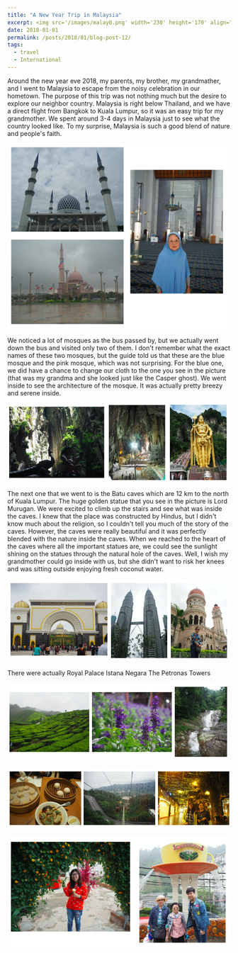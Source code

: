 ```yaml
---
title: "A New Year Trip in Malaysia"
excerpt: <img src='/images/malay0.png' width='230' height='170' align="right" hspace="20"> Around the new year eve 2018, my parents, my brother, my grandmather, and I went to Malaysia to escape from the noisy celebration in our hometown. The purpose of this trip was not nothing much but the desire to explore our neighbor country. Malaysia is right below Thailand, and we have a direct flight from Bangkok to Kuala Lumpur, so it was an easy trip for my grandmother. We spent around 3-4 days in Malaysia just to see what the country looked like. To my surprise, Malaysia is such a good blend of nature and people's faith. 
date: 2018-01-01
permalink: /posts/2018/01/blog-post-12/
tags:
  - travel
  - International
---
```


Around the new year eve 2018, my parents, my brother, my grandmather, and I went to Malaysia to escape from the noisy celebration in our hometown. The purpose of this trip was not nothing much but the desire to explore our neighbor country. Malaysia is right below Thailand, and we have a direct flight from Bangkok to Kuala Lumpur, so it was an easy trip for my grandmother. We spent around 3-4 days in Malaysia just to see what the country looked like. To my surprise, Malaysia is such a good blend of nature and people's faith. 

<p align="center">
  <img src="/images/malay1.png">
</p>

We noticed a lot of mosques as the bus passed by, but we actually went down the bus and visited only two of them. I don't remember what the exact names of these two mosques, but the guide told us that these are the blue mosque and the pink mosque, which was not surprising. For the blue one, we did have a chance to change our cloth to the one you see in the picture (that was my grandma and she looked just like the Casper ghost). We went inside to see the architecture of the mosque. It was actually pretty breezy and serene inside.


<p align="center">
  <img src="/images/malay2.png">
</p>

The next one that we went to is the Batu caves which are 12 km to the north of Kuala Lumpur. The huge golden statue that you see in the picture is Lord Murugan. We were excited to climb up the stairs and see what was inside the caves. I knew that the place was constructed by Hindus, but I didn't know much about the religion, so I couldn't tell you much of the story of the caves. However, the caves were really beautiful and it was perfectly blended with the nature inside the caves. When we reached to the heart of the caves where all the important statues are, we could see the sunlight shining on the statues through the natural hole of the caves. Well, I wish my grandmother could go inside with us, but she didn't want to risk her knees and was sitting outside enjoying fresh coconut water.

<p align="center">
  <img src="/images/malay3.png">
</p>

There were actually Royal Palace Istana Negara The Petronas Towers

<p align="center">
  <img src="/images/malay4.png">
</p>

<p align="center">
  <img src="/images/malay5.png">
</p>

<p align="center">
  <img src="/images/malay6.png">
</p>




